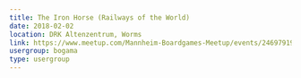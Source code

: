 ```yaml
---
title: The Iron Horse (Railways of the World)
date: 2018-02-02
location: DRK Altenzentrum, Worms
link: https://www.meetup.com/Mannheim-Boardgames-Meetup/events/246979192/
usergroup: bogama
type: usergroup
---
```

